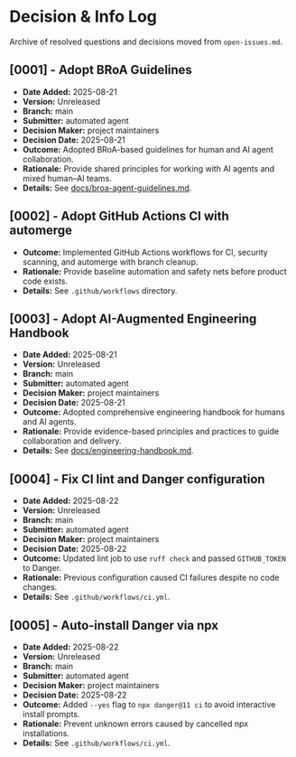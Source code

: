 # Decision & Info Log

Archive of resolved questions and decisions moved from `open-issues.md`.

<!--
Template:
## [ID] - Title
- **Date Added:** YYYY-MM-DD
- **Version:** vX.Y.Z
- **Branch:** https://example.com/branch
- **Submitter:** name
- **Decision Maker:** name
- **Decision Date:** YYYY-MM-DD
- **Outcome:** what was decided
- **Rationale:** why
- **Details:** links to commits/PRs/docs
-->
## [0001] - Adopt BRoA Guidelines
- **Date Added:** 2025-08-21
- **Version:** Unreleased
- **Branch:** main
- **Submitter:** automated agent
- **Decision Maker:** project maintainers
- **Decision Date:** 2025-08-21
- **Outcome:** Adopted BRoA-based guidelines for human and AI agent collaboration.
- **Rationale:** Provide shared principles for working with AI agents and mixed human–AI teams.
- **Details:** See [docs/broa-agent-guidelines.md](broa-agent-guidelines.md).
## [0002] - Adopt GitHub Actions CI with automerge
- **Outcome:** Implemented GitHub Actions workflows for CI, security scanning, and automerge with branch cleanup.
- **Rationale:** Provide baseline automation and safety nets before product code exists.
- **Details:** See `.github/workflows` directory.
## [0003] - Adopt AI-Augmented Engineering Handbook
- **Date Added:** 2025-08-21
- **Version:** Unreleased
- **Branch:** main
- **Submitter:** automated agent
- **Decision Maker:** project maintainers
- **Decision Date:** 2025-08-21
- **Outcome:** Adopted comprehensive engineering handbook for humans and AI agents.
- **Rationale:** Provide evidence-based principles and practices to guide collaboration and delivery.
- **Details:** See [docs/engineering-handbook.md](engineering-handbook.md).
## [0004] - Fix CI lint and Danger configuration
- **Date Added:** 2025-08-22
- **Version:** Unreleased
- **Branch:** main
- **Submitter:** automated agent
- **Decision Maker:** project maintainers
- **Decision Date:** 2025-08-22
- **Outcome:** Updated lint job to use `ruff check` and passed `GITHUB_TOKEN` to Danger.
- **Rationale:** Previous configuration caused CI failures despite no code changes.
- **Details:** See `.github/workflows/ci.yml`.
## [0005] - Auto-install Danger via npx
- **Date Added:** 2025-08-22
- **Version:** Unreleased
- **Branch:** main
- **Submitter:** automated agent
- **Decision Maker:** project maintainers
- **Decision Date:** 2025-08-22
- **Outcome:** Added `--yes` flag to `npx danger@11 ci` to avoid interactive install prompts.
- **Rationale:** Prevent unknown errors caused by cancelled npx installations.
- **Details:** See `.github/workflows/ci.yml`.
